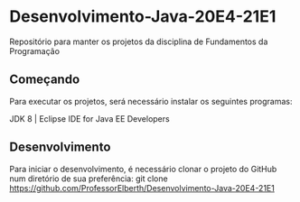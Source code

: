 # Desenvolvimento-Java-20E4-21E1
Repositório para manter os projetos da disciplina de Fundamentos da Programação

## Começando
Para executar os projetos, será necessário instalar os seguintes programas:

JDK 8 | Eclipse IDE for Java EE Developers

## Desenvolvimento
Para iniciar o desenvolvimento, é necessário clonar o projeto do GitHub num diretório de sua preferência:
git clone https://github.com/ProfessorElberth/Desenvolvimento-Java-20E4-21E1
